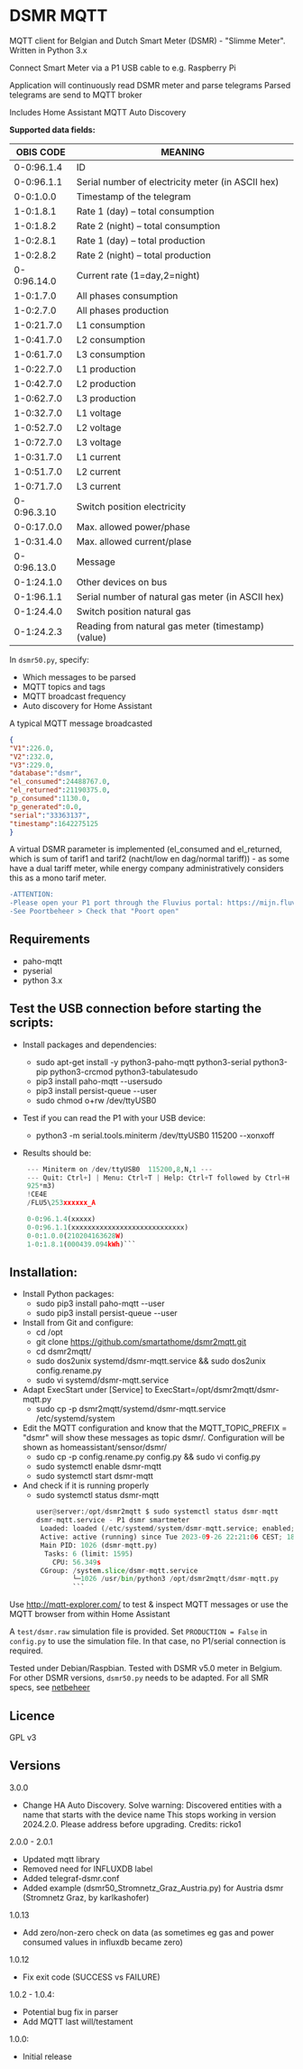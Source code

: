 # DSMR MQTT
MQTT client for Belgian and Dutch Smart Meter (DSMR) - "Slimme Meter". Written in Python 3.x
 
Connect Smart Meter via a P1 USB cable to e.g. Raspberry Pi

Application will continuously read DSMR meter and parse telegrams
Parsed telegrams are send to MQTT broker

Includes Home Assistant MQTT Auto Discovery

**Supported data fields:**

| OBIS CODE	| MEANING |
| ---|---|
| 0-0:96.1.4	| ID	|
| 0-0:96.1.1	| Serial number of electricity meter (in ASCII hex)	|
| 0-0:1.0.0	| Timestamp of the telegram	|
| 1-0:1.8.1	| Rate 1 (day) – total consumption	|
| 1-0:1.8.2	| Rate 2 (night) – total consumption	|
| 1-0:2.8.1	| Rate 1 (day) – total production	|
| 1-0:2.8.2	| Rate 2 (night) – total production	|
| 0-0:96.14.0	| Current rate (1=day,2=night)	|
| 1-0:1.7.0	| All phases consumption	|
| 1-0:2.7.0	| All phases production	|
| 1-0:21.7.0	| L1 consumption	|
| 1-0:41.7.0	| L2 consumption	|
| 1-0:61.7.0	| L3 consumption	|
| 1-0:22.7.0	| L1 production	|
| 1-0:42.7.0	| L2 production	|
| 1-0:62.7.0	| L3 production	|
| 1-0:32.7.0	| L1 voltage	|
| 1-0:52.7.0	| L2 voltage	|
| 1-0:72.7.0	| L3 voltage	|
| 1-0:31.7.0	| L1 current	|
| 1-0:51.7.0	| L2 current	|
| 1-0:71.7.0	| L3 current	|
| 0-0:96.3.10	| Switch position electricity	|
| 0-0:17.0.0	| Max. allowed power/phase	|
| 1-0:31.4.0	| Max. allowed current/plase	|
| 0-0:96.13.0	| Message	|
| 0-1:24.1.0	| Other devices on bus	|
| 0-1:96.1.1	| Serial number of natural gas meter (in ASCII hex)	|
| 0-1:24.4.0	| Switch position natural gas	|
| 0-1:24.2.3	| Reading from natural gas meter (timestamp) (value)	|

In `dsmr50.py`, specify:
* Which messages to be parsed
* MQTT topics and tags
* MQTT broadcast frequency
* Auto discovery for Home Assistant

A typical MQTT message broadcasted
```json
{
"V1":226.0,
"V2":232.0,
"V3":229.0,
"database":"dsmr",
"el_consumed":24488767.0,
"el_returned":21190375.0,
"p_consumed":1130.0,
"p_generated":0.0,
"serial":"33363137",
"timestamp":1642275125
}
```

A virtual DSMR parameter is implemented (el_consumed and el_returned, which is sum of tarif1 and tarif2 (nacht/low en dag/normal tariff)) - as some have a dual tariff meter, while energy company administratively considers this as a mono tarif meter.

```diff
-ATTENTION:
-Please open your P1 port through the Fluvius portal: https://mijn.fluvius.be/
-See Poortbeheer > Check that "Poort open"
```

## Requirements
* paho-mqtt
* pyserial
* python 3.x

## Test the USB connection before starting the scripts:
* Install packages and dependencies:
  * sudo apt-get install -y python3-paho-mqtt python3-serial python3-pip python3-crcmod python3-tabulatesudo
  * pip3 install paho-mqtt --usersudo
  * pip3 install persist-queue --user
  * sudo chmod o+rw /dev/ttyUSB0
* Test if you can read the P1 with your USB device:
  *  python3 -m serial.tools.miniterm /dev/ttyUSB0 115200 --xonxoff

* Results should be:
   ```python
    --- Miniterm on /dev/ttyUSB0  115200,8,N,1 ---
    --- Quit: Ctrl+] | Menu: Ctrl+T | Help: Ctrl+T followed by Ctrl+H ---
    925*m3)
    !CE4E
    /FLU5\253xxxxxx_A

    0-0:96.1.4(xxxxx)
    0-0:96.1.1(xxxxxxxxxxxxxxxxxxxxxxxxxxxx)
    0-0:1.0.0(210204163628W)
    1-0:1.8.1(000439.094kWh)```

## Installation:
* Install Python packages:
  * sudo pip3 install paho-mqtt --user
  * sudo pip3 install persist-queue --user
* Install from Git and configure:
  * cd /opt
  * git clone https://github.com/smartathome/dsmr2mqtt.git
  * cd dsmr2mqtt/
  * sudo dos2unix systemd/dsmr-mqtt.service && sudo dos2unix config.rename.py
  * sudo vi systemd/dsmr-mqtt.service
* Adapt ExecStart under [Service] to ExecStart=/opt/dsmr2mqtt/dsmr-mqtt.py
  * sudo cp -p dsmr2mqtt/systemd/dsmr-mqtt.service /etc/systemd/system
* Edit the MQTT configuration and know that the MQTT_TOPIC_PREFIX = "dsmr" will show these messages as topic dsmr/. Configuration will be shown as homeassistant/sensor/dsmr/
  * sudo cp -p config.rename.py config.py && sudo vi config.py
  * sudo systemctl enable dsmr-mqtt
  * sudo systemctl start dsmr-mqtt
* And check if it is running properly
  * sudo systemctl status dsmr-mqtt
    ```python
    user@server:/opt/dsmr2mqtt $ sudo systemctl status dsmr-mqtt
    dsmr-mqtt.service - P1 dsmr smartmeter
     Loaded: loaded (/etc/systemd/system/dsmr-mqtt.service; enabled; vendor preset: enabled)
     Active: active (running) since Tue 2023-09-26 22:21:06 CEST; 18h ago
     Main PID: 1026 (dsmr-mqtt.py)
      Tasks: 6 (limit: 1595)
        CPU: 56.349s
     CGroup: /system.slice/dsmr-mqtt.service
             └─1026 /usr/bin/python3 /opt/dsmr2mqtt/dsmr-mqtt.py
             ```

Use http://mqtt-explorer.com/ to test & inspect MQTT messages or use the MQTT browser from within Home Assistant

A `test/dsmr.raw` simulation file is provided.
Set `PRODUCTION = False` in `config.py` to use the simulation file. In that case, no P1/serial connection is required.

Tested under Debian/Raspbian.
Tested with DSMR v5.0 meter in Belgium. For other DSMR versions, `dsmr50.py` needs to be adapted.
For all SMR specs, see [netbeheer](https://www.netbeheernederland.nl/dossiers/slimme-meter-15/documenten)

## Licence
GPL v3

## Versions
3.0.0
* Change HA Auto Discovery. Solve warning:
Discovered entities with a name that starts with the device name
This stops working in version 2024.2.0. Please address before upgrading.
Credits: ricko1

2.0.0 - 2.0.1
* Updated mqtt library
* Removed need for INFLUXDB label
* Added telegraf-dsmr.conf
* Added example (dsmr50_Stromnetz_Graz_Austria.py) for Austria dsmr (Stromnetz Graz, by karlkashofer)

1.0.13
* Add zero/non-zero check on data (as sometimes eg gas and power consumed values in influxdb became zero)

1.0.12
* Fix exit code (SUCCESS vs FAILURE)

1.0.2 - 1.0.4:
* Potential bug fix in parser
* Add MQTT last will/testament

1.0.0:
* Initial release
